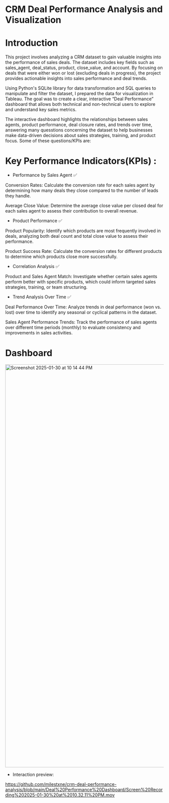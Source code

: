 # CRM Deal Performance Analysis and Visualization
# Introduction
This project involves analyzing a CRM dataset to gain valuable insights into the performance of sales deals. The dataset includes key fields such as sales_agent, deal_status, product, close_value, and account. By focusing on deals that were either won or lost (excluding deals in progress), the project provides actionable insights into sales performance and deal trends.

Using Python's SQLite library for data transformation and SQL queries to manipulate and filter the dataset, I prepared the data for visualization in Tableau. The goal was to create a clear, interactive “Deal Performance” dashboard that allows both technical and non-technical users to explore and understand key sales metrics.

The interactive dashboard highlights the relationships between sales agents, product performance, deal closure rates, and trends over time, answering many quesstions concerning the dataset to help businesses make data-driven decisions about sales strategies, training, and product focus. Some of these questions/KPIs are:
# Key Performance Indicators(KPIs) :
- Performance by Sales Agent ✅

Conversion Rates: Calculate the conversion rate for each sales agent by determining how many deals they close compared to the number of leads they handle.

Average Close Value: Determine the average close value per closed deal for each sales agent to assess their contribution to overall revenue.
- Product Performance ✅

Product Popularity: Identify which products are most frequently involved in deals, analyzing both deal count and total close value to assess their performance.

Product Success Rate: Calculate the conversion rates for different products to determine which products close more successfully.

- Correlation Analysis ✅

Product and Sales Agent Match: Investigate whether certain sales agents perform better with specific products, which could inform targeted sales strategies, training, or team structuring.

- Trend Analysis Over Time ✅

Deal Performance Over Time: Analyze trends in deal performance (won vs. lost) over time to identify any seasonal or cyclical patterns in the dataset.

Sales Agent Performance Trends: Track the performance of sales agents over different time periods (monthly) to evaluate consistency and improvements in sales activities.

# Dashboard

<img width="1280" alt="Screenshot 2025-01-30 at 10 14 44 PM" src="https://github.com/user-attachments/assets/41938d02-d17e-46bb-a1fb-06a9891eb756" />


- Interaction preview:
  
https://github.com/milestxne/crm-deal-performance-analysis/blob/main/Deal%20Performance%20Dashboard/Screen%20Recording%202025-01-30%20at%2010.32.11%20PM.mov
